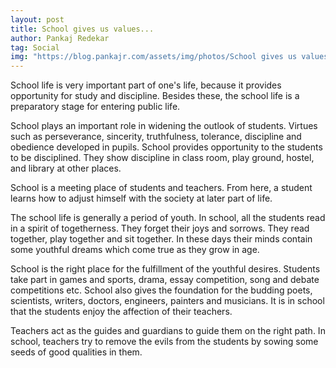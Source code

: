 ```yaml
---
layout: post
title: School gives us values...
author: Pankaj Redekar
tag: Social
img: "https://blog.pankajr.com/assets/img/photos/School gives us values....jpg"
---
```


School life is very important part of one's life, because it provides opportunity for study and discipline. 
Besides these, the school life is a preparatory stage for entering public life.


School plays an important role in widening the outlook of students. Virtues such as perseverance, sincerity, truthfulness, 
tolerance, discipline and obedience developed in pupils. School provides opportunity to the students to be disciplined. 
They show discipline in class room, play ground, hostel, and library at other places.


School is a meeting place of students and teachers. From here, a student learns how to adjust himself with the society 
at later part of life.


The school life is generally a period of youth. 
In school, all the students read in a spirit of togetherness. They forget their joys and sorrows. They read together, 
play together and sit together. In these days their minds contain some youthful dreams which come true as they grow in age.


School is the right place for the fulfillment of the youthful desires. 
Students take part in games and sports, drama, essay competition, song and debate competitions etc. School also gives 
the foundation for the budding poets, scientists, writers, doctors, engineers, painters and musicians. 
It is in school that the students enjoy the affection of their teachers.


Teachers act as the guides and guardians to guide them on the right path. In school, teachers try to 
remove the evils from the students by sowing some seeds of good qualities in them.
